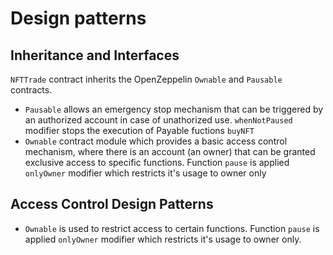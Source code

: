# Design patterns

## Inheritance and Interfaces

`NFTTrade` contract inherits the OpenZeppelin `Ownable` and `Pausable` contracts. 
- `Pausable`  allows an emergency stop mechanism that can be triggered by an authorized account in case of unathorized use. `whenNotPaused` modifier stops the execution of Payable fuctions `buyNFT`
- `Ownable` contract module which provides a basic access control mechanism, where there is an account (an owner) that can be granted exclusive access to specific functions. Function `pause` is applied `onlyOwner` modifier which restricts it's usage to owner only
  
## Access Control Design Patterns

- `Ownable` is used to restrict access to certain functions. Function `pause` is applied `onlyOwner` modifier which restricts it's usage to owner only.


